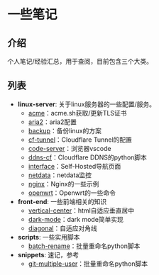 # 一些笔记

## 介绍
个人笔记/经验汇总，用于查阅，目前包含三个大类。

## 列表
* **linux-server**: 关于linux服务器的一些配置/服务。
  * [acme](/linux-server/acme)：acme.sh获取/更新TLS证书
  * [aria2](/linux-server/aria2)：aria2配置
  * [backup](/linux-server/backup)：备份linux的方案
  * [cf-tunnel](/linux-server/cloudflare-tunnel)：Cloudflare Tunnel的配置
  * [code-server](/linux-server/code-server)：浏览器vscode
  * [ddns-cf](/linux-server/ddns-cf)：Cloudflare DDNS的python脚本
  * [interface](/linux-server/interface)：Self-Hosted导航页面
  * [netdata](/linux-server/netdata)：netdata监控
  * [nginx](/linux-server/nginx)：Nginx的一些示例
  * [openwrt](/linux-server/openwrt)：Openwrt的一些命令
* **front-end**: 一些前端相关的知识
  * [vertical-center](/front-end/vertical-center)：html自适应垂直居中
  * [dark-mode](/front-end/dark-mode)：dark mode简单实现
  * [diagonal](/front-end/diagonal)：自适应对角线
* **scripts**: 一些实用脚本
  * [batch-rename](/scripts/batch-rename)：批量重命名python脚本
* **snippets**: 速记，参考
  * [git-multiple-user](/snippets/git-domain-map-user)：批量重命名python脚本